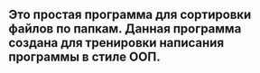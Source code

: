 ## Это простая программа для сортировки файлов по папкам. Данная программа создана для тренировки написания программы в стиле ООП.